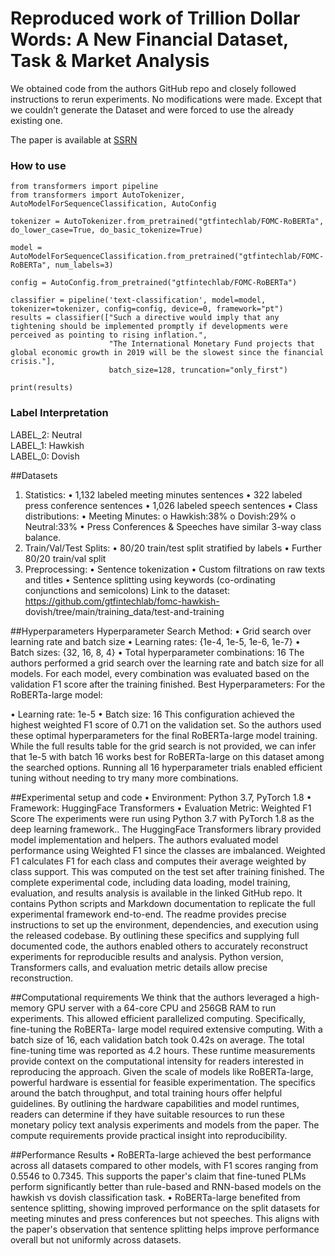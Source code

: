 # Reproduced work of Trillion Dollar Words: A New Financial Dataset, Task & Market Analysis

We obtained code from the authors GitHub repo and closely followed instructions to rerun experiments. No modifications were made. Except that we couldn’t generate the Dataset and were forced to use the already existing one.

The paper is available at [SSRN](https://papers.ssrn.com/sol3/papers.cfm?abstract_id=4447632) 


### How to use
```
from transformers import pipeline
from transformers import AutoTokenizer, AutoModelForSequenceClassification, AutoConfig

tokenizer = AutoTokenizer.from_pretrained("gtfintechlab/FOMC-RoBERTa", do_lower_case=True, do_basic_tokenize=True)

model = AutoModelForSequenceClassification.from_pretrained("gtfintechlab/FOMC-RoBERTa", num_labels=3)

config = AutoConfig.from_pretrained("gtfintechlab/FOMC-RoBERTa")

classifier = pipeline('text-classification', model=model, tokenizer=tokenizer, config=config, device=0, framework="pt")
results = classifier(["Such a directive would imply that any tightening should be implemented promptly if developments were perceived as pointing to rising inflation.", 
                      "The International Monetary Fund projects that global economic growth in 2019 will be the slowest since the financial crisis."], 
                      batch_size=128, truncation="only_first")

print(results)
```

### Label Interpretation
LABEL_2: Neutral  
LABEL_1: Hawkish  
LABEL_0: Dovish 

##Datasets
1. Statistics:
• 1,132 labeled meeting minutes sentences
• 322 labeled press conference sentences
• 1,026 labeled speech sentences
• Class distributions:
• Meeting Minutes:
o Hawkish:38% o Dovish:29% o Neutral:33%
• Press Conferences & Speeches have similar 3-way class balance.
2. Train/Val/Test Splits:
• 80/20 train/test split stratified by labels
• Further 80/20 train/val split
3. Preprocessing:
• Sentence tokenization
• Custom filtrations on raw texts and titles
• Sentence splitting using keywords (co-ordinating conjunctions and semicolons)
Link to the dataset: https://github.com/gtfintechlab/fomc-hawkish- dovish/tree/main/training_data/test-and-training

##Hyperparameters
Hyperparameter Search Method:
• Grid search over learning rate and batch size
• Learning rates: {1e-4, 1e-5, 1e-6, 1e-7}
• Batch sizes: {32, 16, 8, 4}
• Total hyperparameter combinations: 16
The authors performed a grid search over the learning rate and batch size for all models. For each model, every combination was evaluated based on the validation F1 score after the training finished.
Best Hyperparameters:
For the RoBERTa-large model:
  
• Learning rate: 1e-5
• Batch size: 16
This configuration achieved the highest weighted F1 score of 0.71 on the validation set. So the authors used these optimal hyperparameters for the final RoBERTa-large model training.
While the full results table for the grid search is not provided, we can infer that 1e-5 with batch 16 works best for RoBERTa-large on this dataset among the searched options. Running all 16 hyperparameter trials enabled efficient tuning without needing to try many more combinations.


##Experimental setup and code
• Environment: Python 3.7, PyTorch 1.8
• Framework: HuggingFace Transformers
• Evaluation Metric: Weighted F1 Score
The experiments were run using Python 3.7 with PyTorch 1.8 as the deep learning framework.. The HuggingFace Transformers library provided model implementation and helpers.
The authors evaluated model performance using Weighted F1 since the classes are imbalanced. Weighted F1 calculates F1 for each class and computes their average weighted by class support. This was computed on the test set after training finished.
The complete experimental code, including data loading, model training, evaluation, and results analysis is available in the linked GitHub repo. It contains Python scripts and Markdown documentation to replicate the full experimental framework end-to-end. The readme provides precise instructions to set up the environment, dependencies, and execution using the released codebase.
By outlining these specifics and supplying full documented code, the authors enabled others to accurately reconstruct experiments for reproducible results and analysis. Python version, Transformers calls, and evaluation metric details allow precise reconstruction.

##Computational requirements
We think that the authors leveraged a high-memory GPU server with a 64-core CPU and 256GB RAM to run experiments. This allowed efficient parallelized computing. Specifically, fine-tuning the RoBERTa- large model required extensive computing. With a batch size of 16, each validation batch took 0.42s on average. The total fine-tuning time was reported as 4.2 hours.
These runtime measurements provide context on the computational intensity for readers interested in reproducing the approach. Given the scale of models like RoBERTa-large, powerful hardware is essential for feasible experimentation. The specifics around the batch throughput, and total training hours offer helpful guidelines.
By outlining the hardware capabilities and model runtimes, readers can determine if they have suitable resources to run these monetary policy text analysis experiments and models from the paper. The compute requirements provide practical insight into reproducibility.

##Performance Results
• RoBERTa-large achieved the best performance across all datasets compared to other models, with F1 scores ranging from 0.5546 to 0.7345. This supports the paper's claim that fine-tuned PLMs perform significantly better than rule-based and RNN-based models on the hawkish vs dovish classification task.
• RoBERTa-large benefited from sentence splitting, showing improved performance on the split datasets for meeting minutes and press conferences but not speeches. This aligns with the paper's observation that sentence splitting helps improve performance overall but not uniformly across datasets.

